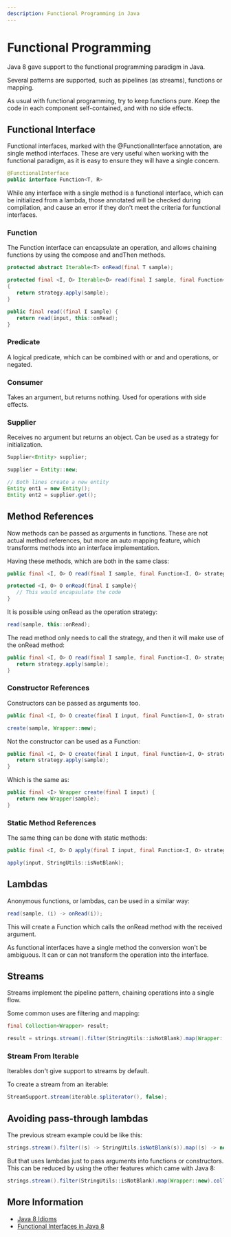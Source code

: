```yaml
---
description: Functional Programming in Java
---
```


# Functional Programming

Java 8 gave support to the functional programming paradigm in Java.

Several patterns are supported, such as pipelines \(as streams\), functions or mapping.

As usual with functional programming, try to keep functions pure. Keep the code in each component self-contained, and with no side effects.

## Functional Interface

Functional interfaces, marked with the @FunctionalInterface annotation, are single method interfaces. These are very useful when working with the functional paradigm, as it is easy to ensure they will have a single concern.

```java
@FunctionalInterface
public interface Function<T, R>
```

While any interface with a single method is a functional interface, which can be initialized from a lambda, those annotated will be checked during compilation, and cause an error if they don't meet the criteria for functional interfaces.

### Function

The Function interface can encapsulate an operation, and allows chaining functions by using the compose and andThen methods.

```java
protected abstract Iterable<T> onRead(final T sample);

protected final <I, O> Iterable<O> read(final I sample, final Function<I, O> strategy)
{
   return strategy.apply(sample);
}

public final read((final I sample) {
   return read(input, this::onRead);
}
```

### Predicate

A logical predicate, which can be combined with or and and operations, or negated.

### Consumer

Takes an argument, but returns nothing. Used for operations with side effects.

### Supplier

Receives no argument but returns an object. Can be used as a strategy for initialization.

```java
Supplier<Entity> supplier;

supplier = Entity::new;

// Both lines create a new entity
Entity ent1 = new Entity();
Entity ent2 = supplier.get();
```

## Method References

Now methods can be passed as arguments in functions. These are not actual method references, but more an auto mapping feature, which transforms methods into an interface implementation.

Having these methods, which are both in the same class:

```java
public final <I, O> O read(final I sample, final Function<I, O> strategy);

protected <I, O> O onRead(final I sample){
   // This would encapsulate the code
}
```

It is possible using onRead as the operation strategy:

```java
read(sample, this::onRead);
```

The read method only needs to call the strategy, and then it will make use of the onRead method:

```java
public final <I, O> O read(final I sample, final Function<I, O> strategy) {
   return strategy.apply(sample);
}
```

### Constructor References

Constructors can be passed as arguments too.

```java
public final <I, O> O create(final I input, final Function<I, O> strategy);
```

```java
create(sample, Wrapper::new);
```

Not the constructor can be used as a Function:

```java
public final <I, O> O create(final I input, final Function<I, O> strategy) {
   return strategy.apply(sample);
}
```

Which is the same as:

```java
public final <I> Wrapper create(final I input) {
   return new Wrapper(sample);
}
```

### Static Method References

The same thing can be done with static methods:

```java
public final <I, O> O apply(final I input, final Function<I, O> strategy);
```

```java
apply(input, StringUtils::isNotBlank);
```

## Lambdas

Anonymous functions, or lambdas, can be used in a similar way:

```java
read(sample, (i) -> onRead(i));
```

This will create a Function which calls the onRead method with the received argument.

As functional interfaces have a single method the conversion won't be ambiguous. It can or can not transform the operation into the interface.

## Streams

Streams implement the pipeline pattern, chaining operations into a single flow.

Some common uses are filtering and mapping:

```java
final Collection<Wrapper> result;

result = strings.stream().filter(StringUtils::isNotBlank).map(Wrapper::new).collect(Collectors.toList());
```

### Stream From Iterable

Iterables don't give support to streams by default.

To create a stream from an iterable:

```java
StreamSupport.stream(iterable.spliterator(), false);
```

## Avoiding pass-through lambdas

The previous stream example could be like this:

```java
strings.stream().filter((s) -> StringUtils.isNotBlank(s)).map((s) -> new Wrapper(s)).collect(Collectors.toList());
```

But that uses lambdas just to pass arguments into functions or constructors. This can be reduced by using the other features which came with Java 8:

```java
strings.stream().filter(StringUtils::isNotBlank).map(Wrapper::new).collect(Collectors.toList());
```

## More Information

* [Java 8 Idioms](https://www.ibm.com/developerworks/java/library/j-java8idioms5/index.html)
* [Functional Interfaces in Java 8](http://www.baeldung.com/java-8-functional-interfaces)



